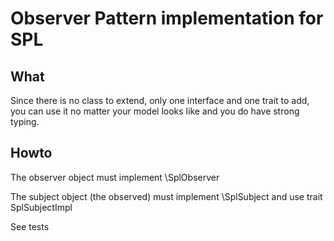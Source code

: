 # Observer Pattern implementation for SPL

## What

Since there is no class to
extend, only one interface and one trait to add, you can use it no matter your model looks
like and you do have strong typing.

## Howto

The observer object must implement \SplObserver

The subject object (the observed) must implement \SplSubject and use trait SplSubjectImpl

See tests